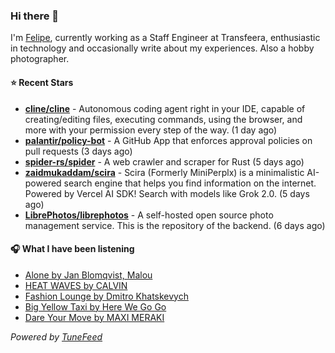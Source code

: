### Hi there 👋

I'm [Felipe](https://felipevm.com), currently working as a Staff Engineer at Transfeera, enthusiastic in technology and occasionally write about my experiences. Also a hobby photographer.

#### ⭐ Recent Stars
- **[cline/cline](https://github.com/cline/cline)** - Autonomous coding agent right in your IDE, capable of creating/editing files, executing commands, using the browser, and more with your permission every step of the way. (1 day ago)
- **[palantir/policy-bot](https://github.com/palantir/policy-bot)** - A GitHub App that enforces approval policies on pull requests (3 days ago)
- **[spider-rs/spider](https://github.com/spider-rs/spider)** - A web crawler and scraper for Rust (5 days ago)
- **[zaidmukaddam/scira](https://github.com/zaidmukaddam/scira)** - Scira (Formerly MiniPerplx) is a minimalistic AI-powered search engine that helps you find information on the internet. Powered by Vercel AI SDK! Search with models like Grok 2.0. (5 days ago)
- **[LibrePhotos/librephotos](https://github.com/LibrePhotos/librephotos)** - A self-hosted open source photo management service. This is the repository of the backend. (6 days ago)

#### 🎧 What I have been listening
- [Alone by Jan Blomqvist, Malou](https://open.spotify.com/track/3b28eJuh4eW50jXjPKpf49)
- [HEAT WAVES by CALVIN](https://open.spotify.com/track/2Lk83afqoxT0zYPHcDuYoF)
- [Fashion Lounge by Dmitro Khatskevych](https://open.spotify.com/track/5DZyXbpbLTvtIn1qUo1Idr)
- [Big Yellow Taxi by Here We Go Go](https://open.spotify.com/track/39Pa3kM7l990YjUZdrSHlf)
- [Dare Your Move by MAXI MERAKI](https://open.spotify.com/track/1rakaaEKMNAvqBjRJwRnx9)

_Powered by [TuneFeed](https://tunefeed.app?ref=github.com)_
